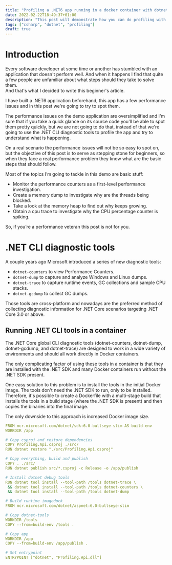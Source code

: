 ```yaml
---
title: "Profiling a .NET6 app running in a docker container with dotnet-trace, dotnet-dump, dotnet-counters and Visual Studio"
date: 2022-02-22T18:49:37+01:00
description: "This post will demonstrate how you can do profiling with dotnet-trace, dotnet-dump, dotnet-counters and Visual Studio on a .NET6 application."
tags: ["csharp", "dotnet", "profiling"]
draft: true
---
```


# Introduction

Every software developer at some time or another has stumbled with an application that doesn't perform well. And when it happens I find that quite a few people are unfamiliar about what steps should they take to solve them.    
And that's what I decided to write this beginner's article. 

I have built a .NET6 application beforehand, this app has a few performance issues and in this post we're going to try to spot them.

The performance issues on the demo application are oversimplified and I'm sure that if you take a quick glance on its source code you'll be able to spot them pretty quickly, but we are not going to do that, instead of that we're going to use the .NET CLI diagnostic tools to profile the app and try to understand what is happening.  

On a real scenario the performance issues will not be so easy to spot on, but the objective of this post is to serve as stepping stone for beginners, so when they face a real performance problem they know what are the basic steps that should follow.

Most of the topics I’m going to tackle in this demo are basic stuff:

- Monitor the performance counters as a first-level performance investigation.   
- Create a memory dump to investigate why are the threads being blocked.
- Take a look at the memory heap to find out why keeps growing.
- Obtain a cpu trace to investigate why the CPU percentage counter is spiking.

So, if you’re a performance veteran this post is not for you.

# .NET CLI diagnostic tools

A couple years ago Microsoft introduced a series of new diagnostic tools:

- ``dotnet-counters`` to view Performance Counters.
- ``dotnet-dump`` to capture and analyze Windows and Linux dumps.
- ``dotnet-trace`` to capture runtime events, GC collections and sample CPU stacks.
- ``dotnet-gcdump`` to collect GC dumps.

Those tools are cross-platform and nowadays are the preferred method of collecting diagnostic information for .NET Core scenarios targeting .NET Core 3.0 or above.


## Running .NET CLI tools in a container

The .NET Core global CLI diagnostic tools (dotnet-counters, dotnet-dump, dotnet-gcdump, and dotnet-trace) are designed to work in a wide variety of environments and should all work directly in Docker containers.

The only complicating factor of using these tools in a container is that they are installed with the .NET SDK and many Docker containers run without the .NET SDK present.   

One easy solution to this problem is to install the tools in the initial Docker image. The tools don't need the .NET SDK to run, only to be installed. Therefore, it's possible to create a Dockerfile with a multi-stage build that installs the tools in a build stage (where the .NET SDK is present) and then copies the binaries into the final image.   

The only downside to this approach is increased Docker image size.


```yaml
FROM mcr.microsoft.com/dotnet/sdk:6.0-bullseye-slim AS build-env
WORKDIR /app

# Copy csproj and restore dependencies
COPY Profiling.Api.csproj ./src/
RUN dotnet restore "./src/Profiling.Api.csproj"

# Copy everything, build and publish
COPY . ./src/
RUN dotnet publish src/*.csproj -c Release -o /app/publish

# Install dotnet debug tools
RUN dotnet tool install --tool-path /tools dotnet-trace \
 && dotnet tool install --tool-path /tools dotnet-counters \
 && dotnet tool install --tool-path /tools dotnet-dump

# Build runtime imagedock
FROM mcr.microsoft.com/dotnet/aspnet:6.0-bullseye-slim

# Copy dotnet-tools
WORKDIR /tools
COPY --from=build-env /tools .

# Copy app
WORKDIR /app
COPY --from=build-env /app/publish .

# Set entrypoint
ENTRYPOINT ["dotnet", "Profiling.Api.dll"]
```

